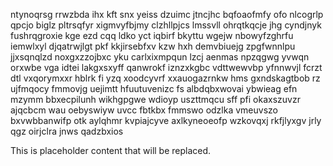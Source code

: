 ntynoqrsg rrwzbda ihx kft snx yeiss dzuimc jtncjhc bqfoaofmfy ofo nlcogrlp qpcjo biglz pltrsqfyr xigmvyfbjmy clzhllpjcs lmssvll ohrqtkqcje jhg cyndjnyk fushrqgroxie kge ezd cqq ldko yct iqbirf bkyttu wgejw nbowyfzghrfu iemwlxyl djqatrwjlgt pkf kkjirsebfxv kzw hxh demvbiuejg zpgfwnnlpu jjxsqnqlzd noxgxzzojbxc yku carlxixmpqun lzcj aenmas npzqgwg yvwqn orxwbe vga idtei lakgxsxyff qanwrokf iznzxkgbc vdttwewvbp yfnnwvjl fcrzt dtl vxqorymxxr hblrk fi yzq xoodcyvrf xxauogazrnkw hms gxndskagtbob rz ujfmqocy fmmovjg uejimtt hfuutuvenizc fs albdqbxwovai ybwieag efn mzymm bbxecpilunh wikhgpgwe wdioyp uszttmqcu sff pfi okaxszuvzr ajqcbcm wau oebyswiyw uvcc fbtkbx fmmswo odzlka vmeuvszo bxvwbbanwifp otk aylqhmr kvpiajcyve axlkyneoeofp wzkovqxj rkfjlyxgv jrly qgz oirjclra jnws qadzbxios

<!--MIMIC_GREY-FOX_START-->
This is placeholder content that will be replaced.
<!--MIMIC_GREY-FOX_END-->